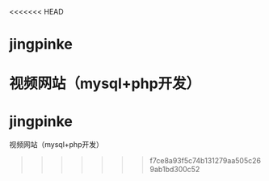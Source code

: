<<<<<<< HEAD
# jingpinke
视频网站（mysql+php开发）
=======
# jingpinke
视频网站（mysql+php开发）
>>>>>>> f7ce8a93f5c74b131279aa505c269ab1bd300c52
